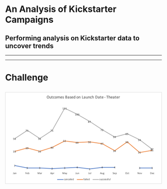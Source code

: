 # An Analysis of Kickstarter Campaigns 
## Performing analysis on Kickstarter data to uncover trends
---
---
# Challenge
## 
![Outcomes_BO_LaunchDate.png](https://raw.githubusercontent.com/vrod237/Kickstarter-Analysis/master/Outcomes_BO_LaunchDate.png)

